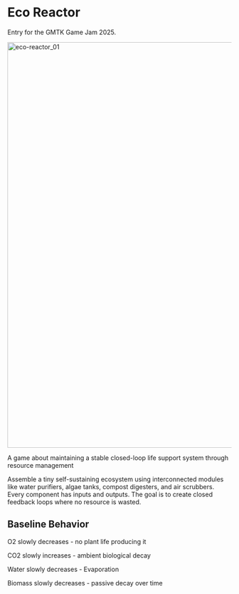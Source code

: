 # Eco Reactor

Entry for the GMTK Game Jam 2025.

<img width="1600" height="910" alt="eco-reactor_01" src="https://github.com/user-attachments/assets/360d7d7d-3f3c-44da-a3ad-264d9b370f10" />

A game about maintaining a stable closed-loop life support system through resource management

Assemble a tiny self-sustaining ecosystem using interconnected modules like water purifiers, algae tanks, compost digesters, and air scrubbers. Every component has inputs and outputs. The goal is to create closed feedback loops where no resource is wasted.


## Baseline Behavior

O2 slowly decreases - no plant life producing it

CO2 slowly increases - ambient biological decay

Water slowly decreases - Evaporation

Biomass slowly decreases - passive decay over time

